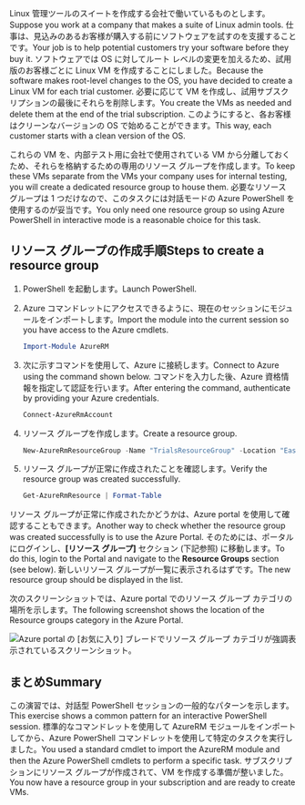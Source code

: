 <span data-ttu-id="a7f41-101">Linux 管理ツールのスイートを作成する会社で働いているものとします。</span><span class="sxs-lookup"><span data-stu-id="a7f41-101">Suppose you work at a company that makes a suite of Linux admin tools.</span></span> <span data-ttu-id="a7f41-102">仕事は、見込みのあるお客様が購入する前にソフトウェアを試すのを支援することです。</span><span class="sxs-lookup"><span data-stu-id="a7f41-102">Your job is to help potential customers try your software before they buy it.</span></span> <span data-ttu-id="a7f41-103">ソフトウェアでは OS に対してルート レベルの変更を加えるため、試用版のお客様ごとに Linux VM を作成することにしました。</span><span class="sxs-lookup"><span data-stu-id="a7f41-103">Because the software makes root-level changes to the OS, you have decided to create a Linux VM for each trial customer.</span></span> <span data-ttu-id="a7f41-104">必要に応じて VM を作成し、試用サブスクリプションの最後にそれらを削除します。</span><span class="sxs-lookup"><span data-stu-id="a7f41-104">You create the VMs as needed and delete them at the end of the trial subscription.</span></span> <span data-ttu-id="a7f41-105">このようにすると、各お客様はクリーンなバージョンの OS で始めることができます。</span><span class="sxs-lookup"><span data-stu-id="a7f41-105">This way, each customer starts with a clean version of the OS.</span></span> 

<span data-ttu-id="a7f41-106">これらの VM を、内部テスト用に会社で使用されている VM から分離しておくため、それらを格納するための専用のリソース グループを作成します。</span><span class="sxs-lookup"><span data-stu-id="a7f41-106">To keep these VMs separate from the VMs your company uses for internal testing, you will create a dedicated resource group to house them.</span></span> <span data-ttu-id="a7f41-107">必要なリソース グループは 1 つだけなので、このタスクには対話モードの Azure PowerShell を使用するのが妥当です。</span><span class="sxs-lookup"><span data-stu-id="a7f41-107">You only need one resource group so using Azure PowerShell in interactive mode is a reasonable choice for this task.</span></span>

## <a name="steps-to-create-a-resource-group"></a><span data-ttu-id="a7f41-108">リソース グループの作成手順</span><span class="sxs-lookup"><span data-stu-id="a7f41-108">Steps to create a resource group</span></span>

1. <span data-ttu-id="a7f41-109">PowerShell を起動します。</span><span class="sxs-lookup"><span data-stu-id="a7f41-109">Launch PowerShell.</span></span>

1. <span data-ttu-id="a7f41-110">Azure コマンドレットにアクセスできるように、現在のセッションにモジュールをインポートします。</span><span class="sxs-lookup"><span data-stu-id="a7f41-110">Import the module into the current session so you have access to the Azure cmdlets.</span></span>

   ```powershell
   Import-Module AzureRM
   ```

1. <span data-ttu-id="a7f41-111">次に示すコマンドを使用して、Azure に接続します。</span><span class="sxs-lookup"><span data-stu-id="a7f41-111">Connect to Azure using the command shown below.</span></span> <span data-ttu-id="a7f41-112">コマンドを入力した後、Azure 資格情報を指定して認証を行います。</span><span class="sxs-lookup"><span data-stu-id="a7f41-112">After entering the command, authenticate by providing your Azure credentials.</span></span>

   ```powershell
   Connect-AzureRmAccount
   ```

1. <span data-ttu-id="a7f41-113">リソース グループを作成します。</span><span class="sxs-lookup"><span data-stu-id="a7f41-113">Create a resource group.</span></span>

    ```powershell
    New-AzureRmResourceGroup -Name "TrialsResourceGroup" -Location "East US"
    ```

1. <span data-ttu-id="a7f41-114">リソース グループが正常に作成されたことを確認します。</span><span class="sxs-lookup"><span data-stu-id="a7f41-114">Verify the resource group was created successfully.</span></span>

    ```powershell
    Get-AzureRmResource | Format-Table
    ```
<span data-ttu-id="a7f41-115">リソース グループが正常に作成されたかどうかは、Azure portal を使用して確認することもできます。</span><span class="sxs-lookup"><span data-stu-id="a7f41-115">Another way to check whether the resource group was created successfully is to use the Azure Portal.</span></span> <span data-ttu-id="a7f41-116">そのためには、ポータルにログインし、**[リソース グループ]** セクション (下記参照) に移動します。</span><span class="sxs-lookup"><span data-stu-id="a7f41-116">To do this, login to the Portal and navigate to the **Resource Groups** section (see below).</span></span> <span data-ttu-id="a7f41-117">新しいリソース グループが一覧に表示されるはずです。</span><span class="sxs-lookup"><span data-stu-id="a7f41-117">The new resource group should be displayed in the list.</span></span>

<span data-ttu-id="a7f41-118">次のスクリーンショットでは、Azure portal でのリソース グループ カテゴリの場所を示します。</span><span class="sxs-lookup"><span data-stu-id="a7f41-118">The following screenshot shows the location of the Resource groups category in the Azure Portal.</span></span>

![Azure portal の [お気に入り] ブレードでリソース グループ カテゴリが強調表示されているスクリーンショット。](../media/6-listing-resource-groups.png)

## <a name="summary"></a><span data-ttu-id="a7f41-120">まとめ</span><span class="sxs-lookup"><span data-stu-id="a7f41-120">Summary</span></span>
<span data-ttu-id="a7f41-121">この演習では、対話型 PowerShell セッションの一般的なパターンを示します。</span><span class="sxs-lookup"><span data-stu-id="a7f41-121">This exercise shows a common pattern for an interactive PowerShell session.</span></span> <span data-ttu-id="a7f41-122">標準的なコマンドレットを使用して AzureRM モジュールをインポートしてから、Azure PowerShell コマンドレットを使用して特定のタスクを実行しました。</span><span class="sxs-lookup"><span data-stu-id="a7f41-122">You used a standard cmdlet to import the AzureRM module and then the Azure PowerShell cmdlets to perform a specific task.</span></span> <span data-ttu-id="a7f41-123">サブスクリプションにリソース グループが作成されて、VM を作成する準備が整いました。</span><span class="sxs-lookup"><span data-stu-id="a7f41-123">You now have a resource group in your subscription and are ready to create VMs.</span></span>